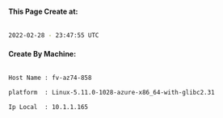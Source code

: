 
   
#### This Page Create at:

```bash

2022-02-28 - 23:47:55 UTC

```

#### Create By Machine:

```bash

Host Name : fv-az74-858

platform  : Linux-5.11.0-1028-azure-x86_64-with-glibc2.31

Ip Local  : 10.1.1.165

```

